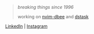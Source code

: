 > *breaking things since 1996*
>
> working on [nvim-dbee](https://github.com/eduardofuncao/nvim-dbee) and [dstask](https://github.com/naggie/dstask)


[LinkedIn](https://www.linkedin.com/in/eduardo-felipe-nunes-fun%C3%A7%C3%A3o-7871921b5/) | [Instagram](https://www.instagram.com/eduardofuncao/) 
